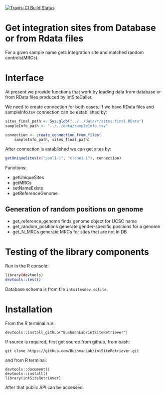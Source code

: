 [![Travis-CI Build Status](https://travis-ci.org/BushmanLab/intSiteRetriever.svg?branch=master)](https://travis-ci.org/BushmanLab/intSiteRetriever)

# Get integration sites from Database or from Rdata files

For a given sample name gets integration site and matched random controls(MRCs).



# Interface

At present we provide functions that work by loading data from database
or from RData files produced by intSiteCaller.

We need to create connection for both cases. 
If we have RData files and sampleInfo.tsv connection can be established by:

```r
sites_final_path <- Sys.glob("../../data/*/sites.final.RData")
sampleInfo_path <- "../../data/sampleInfo.tsv"

connection <- create_connection_from_files(
    sampleInfo_path, sites_final_path)
```

After connection is established we can get sites by:

```r
getUniqueSites(c("pool1-1", "clone1-1"), connection)
```

Functions:

* getUniqueSites
* getMRCs
* setNameExists
* getReferenceGenome

## Generation of random positions on genome

* get_reference_genome finds genome object for UCSC name
* get_random_positions generate gender-specific positions for a genome
* get_N_MRCs generate MRCs for sites that are not in DB


# Testing of the library components

Run in the R console:

```bash
library(devtools)
devtools::test()
```

Database schema is from file `intsitesdev.sqlite`.


# Installation

From the R terminal run:
```
devtools::install_github("BushmanLab/intSiteRetriever")
```

If source is required, first get source from github, from bash:

```
git clone https://github.com/BushmanLab/intSiteRetriever.git
```

and from R terminal:

```
devtools::document()
devtools::install()
library(intSiteRetriever)
```

After that public API can be accessed.

